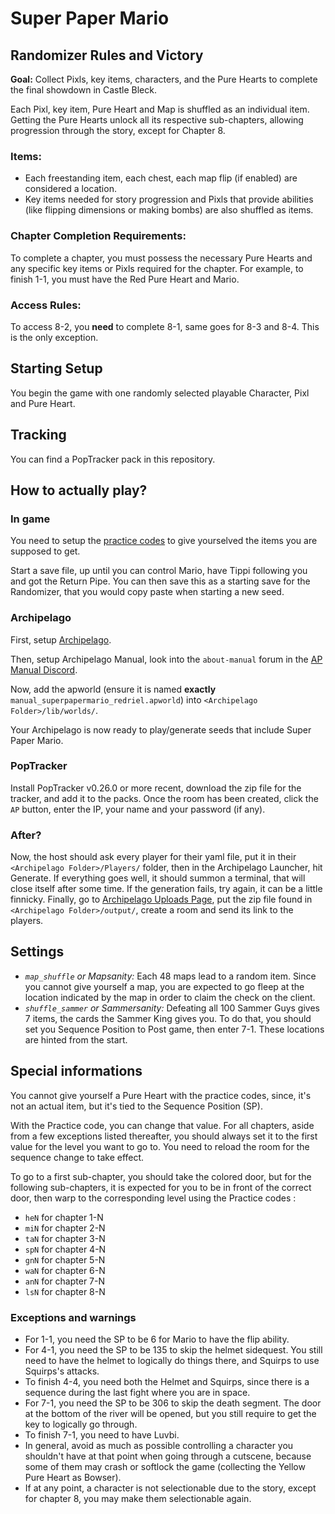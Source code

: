 # Super Paper Mario

## Randomizer Rules and Victory

**Goal:** Collect Pixls, key items, characters, and the Pure Hearts to complete the final showdown in Castle Bleck.

Each Pixl, key item, Pure Heart and Map is shuffled as an individual item. Getting the Pure Hearts unlock all its respective sub-chapters, allowing progression through the story, except for Chapter 8.

### Items:
- Each freestanding item, each chest, each map flip (if enabled) are considered a location.
- Key items needed for story progression and Pixls that provide abilities (like flipping dimensions or making bombs) are also shuffled as items.

### Chapter Completion Requirements:
To complete a chapter, you must possess the necessary Pure Hearts and any specific key items or Pixls required for the chapter. For example, to finish 1-1, you must have the Red Pure Heart and Mario.

### Access Rules:
To access 8-2, you **need** to complete 8-1, same goes for 8-3 and 8-4. This is the only exception.

## Starting Setup
You begin the game with one randomly selected playable Character, Pixl and Pure Heart.

## Tracking
You can find a PopTracker pack in this repository.

## How to actually play?

### In game
You need to setup the [practice codes](https://github.com/SeekyCt/spm-practice-codes/blob/main/INSTALLING.md) to give yourselved the items you are supposed to get.

Start a save file, up until you can control Mario, have Tippi following you and got the Return Pipe. You can then save this as a starting save for the Randomizer, that you would copy paste when starting a new seed.

### Archipelago
First, setup [Archipelago](https://archipelago.gg/tutorial/Archipelago/setup/en).

Then, setup Archipelago Manual, look into the `about-manual` forum in the [AP Manual Discord](https://discord.gg/VBRWW83A5s).

Now, add the apworld (ensure it is named **exactly** `manual_superpapermario_redriel.apworld`) into `<Archipelago Folder>/lib/worlds/`.

Your Archipelago is now ready to play/generate seeds that include Super Paper Mario.

### PopTracker
Install PopTracker v0.26.0 or more recent, download the zip file for the tracker, and add it to the packs.
Once the room has been created, click the `AP` button, enter the IP, your name and your password (if any).

### After?
Now, the host should ask every player for their yaml file, put it in their `<Archipelago Folder>/Players/` folder, then in the Archipelago Launcher, hit Generate.
If everything goes well, it should summon a terminal, that will close itself after some time. If the generation fails, try again, it can be a little finnicky.
Finally, go to [Archipelago Uploads Page](https://archipelago.gg/uploads), put the zip file found in `<Archipelago Folder>/output/`, create a room and send its link to the players.

## Settings
- _`map_shuffle` or Mapsanity:_ Each 48 maps lead to a random item. Since you cannot give yourself a map, you are expected to go fleep at the location indicated by the map in order to claim the check on the client.
- _`shuffle_sammer` or Sammersanity:_ Defeating all 100 Sammer Guys gives 7 items, the cards the Sammer King gives you. To do that, you should set you Sequence Position to Post game, then enter 7-1. These locations are hinted from the start.

## Special informations
You cannot give yourself a Pure Heart with the practice codes, since, it's not an actual item, but it's tied to the Sequence Position (SP).

With the Practice code, you can change that value.
For all chapters, aside from a few exceptions listed thereafter, you should always set it to the first value for the level you want to go to.
You need to reload the room for the sequence change to take effect.

To go to a first sub-chapter, you should take the colored door, but for the following sub-chapters, it is expected for you to be in front of the correct door, then warp to the corresponding level using the Practice codes :
- `heN` for chapter 1-N
- `miN` for chapter 2-N
- `taN` for chapter 3-N
- `spN` for chapter 4-N
- `gnN` for chapter 5-N
- `waN` for chapter 6-N
- `anN` for chapter 7-N
- `lsN` for chapter 8-N

### Exceptions and warnings
- For 1-1, you need the SP to be 6 for Mario to have the flip ability.
- For 4-1, you need the SP to be 135 to skip the helmet sidequest. You still need to have the helmet to logically do things there, and Squirps to use Squirps's attacks.
- To finish 4-4, you need both the Helmet and Squirps, since there is a sequence during the last fight where you are in space.
- For 7-1, you need the SP to be 306 to skip the death segment. The door at the bottom of the river will be opened, but you still require to get the key to logically go through.
- To finish 7-1, you need to have Luvbi.
- In general, avoid as much as possible controlling a character you shouldn't have at that point when going through a cutscene, because some of them may crash or softlock the game (collecting the Yellow Pure Heart as Bowser).
- If at any point, a character is not selectionable due to the story, except for chapter 8, you may make them selectionable again.